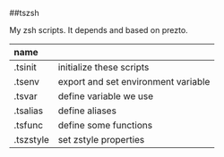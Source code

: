 ##tszsh

My zsh scripts.
It depends and based on prezto.

|name||
|:--|:--|
|.tsinit|initialize these scripts|
|.tsenv|export and set environment variable|
|.tsvar|define variable we use|
|.tsalias|define aliases|
|.tsfunc|define some functions|
|.tszstyle|set zstyle properties|
